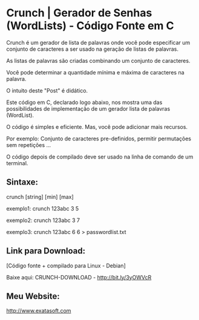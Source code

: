 # Crunch | Gerador de Senhas (WordLists) - Código Fonte em C

Crunch é um gerador de lista de palavras onde você pode especificar um conjunto de caracteres a ser usado na geração de listas de palavras. 

As listas de palavras são criadas combinando um conjunto de caracteres. 

Você pode determinar a quantidade mínima e máxima de caracteres na palavra.

O intuito deste "Post" é didático. 

Este código em C, declarado logo abaixo, nos mostra uma das possibilidades de implementação de um gerador lista de palavras (WordList).

O código é simples e eficiente. Mas, você pode adicionar mais recursos.

Por exemplo: Conjunto de caracteres pre-definidos, permitir permutações sem repetições …

O código depois de compilado deve ser usado na linha de comando de um terminal.


## Sintaxe:

crunch [string] [min] [max]
  
exemplo1: crunch 123abc 3 5
  
exemplo2: crunch 123abc 3 7
  
exemplo3: crunch 123abc 6 6 > passwordlist.txt

  
## Link para Download: 

[Código fonte + compilado para Linux - Debian]
  
Baixe aqui: CRUNCH-DOWNLOAD - http://bit.ly/3yOWVcR 

## Meu Website:

http://www.exatasoft.com

